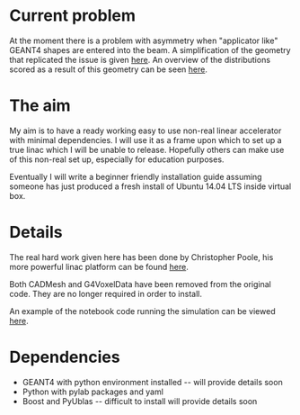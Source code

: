 # Current problem

At the moment there is a problem with asymmetry when "applicator like" GEANT4 shapes are entered into the beam. A simplification of the geometry that replicated the issue is given [here](https://github.com/SimonBiggs/linac/blob/master/machine/asymmetricProblem.yaml). An overview of the distributions scored as a result of this geometry can be seen [here](http://nbviewer.ipython.org/github/SimonBiggs/linac/blob/master/figures.ipynb).


# The aim
My aim is to have a ready working easy to use non-real linear accelerator with minimal dependencies. I will use it as a frame upon which to set up a true linac which I will be unable to release. Hopefully others can make use of this non-real set up, especially for education purposes.

Eventually I will write a beginner friendly installation guide assuming someone has just produced a fresh install of Ubuntu 14.04 LTS inside virtual box.


# Details 
The real hard work given here has been done by Christopher Poole, his more powerful linac platform can be found [here](https://github.com/christopherpoole/linac).

Both CADMesh and G4VoxelData have been removed from the original code. They are no longer required in order to install.

An example of the notebook code running the simulation can be viewed [here](http://nbviewer.ipython.org/github/SimonBiggs/linac/blob/master/main.ipynb).


# Dependencies
 * GEANT4 with python environment installed -- will provide details soon
 * Python with pylab packages and yaml
 * Boost and PyUblas -- difficult to install will provide details soon
